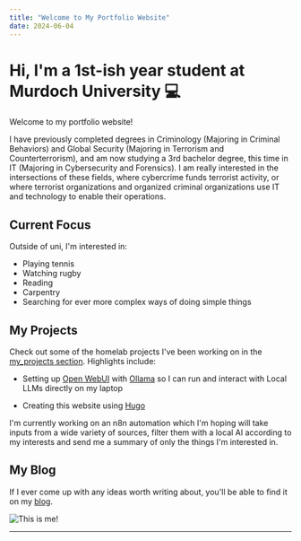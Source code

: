 ```yaml
---
title: "Welcome to My Portfolio Website"
date: 2024-06-04
---
```


# Hi, I'm a 1st-ish year student at Murdoch University 💻

Welcome to my portfolio website!

I have previously completed degrees in Criminology (Majoring in Criminal Behaviors) and Global Security (Majoring in Terrorism and Counterterrorism), and am now studying a 3rd bachelor degree, this time in IT (Majoring in Cybersecurity and Forensics). I am really interested in the intersections of these fields, where cybercrime funds terrorist activity, or where terrorist organizations and organized criminal organizations use IT and technology to enable their operations.


## Current Focus

Outside of uni, I'm interested in:
- Playing tennis
- Watching rugby
- Reading
- Carpentry
- Searching for ever more complex ways of doing simple things

## My Projects

Check out some of the homelab projects I've been working on in the [my_projects section](/my_projects/). 
Highlights include:

- Setting up [Open WebUI](https://github.com/open-webui) with [Ollama](https://ollama.com/) so I can run and interact with Local LLMs directly on my laptop

- Creating this website using [Hugo](https://github.com/gohugoio)

I'm currently working on an n8n automation which I'm hoping will take inputs from a wide variety of sources, filter them with a local AI according to my interests and send me a summary of only the things I'm interested in.

## My Blog

If I ever come up with any ideas worth writing about, you'll be able to find it on my [blog](/blog/).


![This is me!](/images/me.jpg)

---

